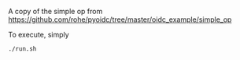 A copy of the simple op from https://github.com/rohe/pyoidc/tree/master/oidc_example/simple_op

To execute, simply 

```bash
./run.sh
```
